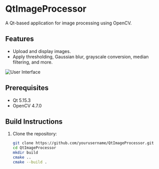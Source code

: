 # QtImageProcessor

A Qt-based application for image processing using OpenCV.

## Features
- Upload and display images.
- Apply thresholding, Gaussian blur, grayscale conversion, median filtering, and more.

![User Interface](images/ui_screenshot.png)

## Prerequisites
- Qt 5.15.3
- OpenCV 4.7.0

## Build Instructions
1. Clone the repository:
   ```bash
   git clone https://github.com/yourusername/QtImageProcessor.git
   cd QtImageProcessor
   mkdir build 
   cmake .. 
   cmake --build .